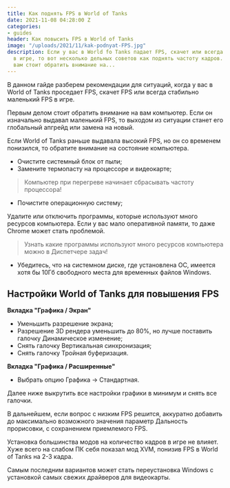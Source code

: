 ```yaml
---
title: Как поднять FPS в World of Tanks
date: 2021-11-08 04:28:00 Z
categories:
- guides
header: Как повысить FPS в World of Tanks
image: "/uploads/2021/11/kak-podnyat-FPS.jpg"
description: Если у вас в World fo Tanks падает FPS, скачет или всегда маленький FPS
  в игре, то вот несколько дельных советов как поднять частоту кадров. В первую очередь
  вам стоит обратить внимание на...
---
```


В данном гайде разберем рекомендации для ситуаций, когда у вас в World of Tanks проседает FPS, скачет FPS или всегда стабильно маленький FPS в игре.

Первым делом стоит обратить внимание на вам компьютер. Если он изначально выдавал маленький FPS, то выходом из ситуации станет его глобальный апгрейд или замена на новый.

Если World of Tanks раньше выдавала высокий FPS, но он со временем понизился, то обратите внимание на состояние компьютера.

* Очистите системный блок от пыли;
* Замените термопасту на процессоре и видеокарте;

> Компьютер при перегреве начинает сбрасывать частоту процессора!

* Почистите операционную систему;

Удалите или отключить программы, которые используют много ресурсов компьютера. Если у вас мало оперативной памяти, то даже Chrome может стать проблемой. 

> Узнать какие программы используют много ресурсов компьютера можно в Диспетчере задач!

* Убедитесь, что на системном диске, где установлена ОС, имеется хотя бы 10Гб свободного места для временных файлов Windows.

## Настройки World of Tanks для повышения FPS

**Вкладка "Графика / Экран"**

* Уменьшить разрешение экрана;
* Разрешение 3D рендера уменьшить до 80%, но лучше поставить галочку Динамическое изменение;
* Снять галочку Вертикальная синхронизация;
* Снять галочку Тройная буферизация.

**Вкладка "Графика / Расширенные"**

* Выбрать опцию Графика -> Стандартная.

Далее ниже выкрутить все настройки графики в минимум и снять все галочки.

В дальнейшем, если вопрос с низким FPS решится, аккуратно добавить до максимально возможного значения параметр Дальность прорисовки, с сохранением приемлемого FPS.

Установка большинства модов на количество кадров в игре не влияет. Хуже всего на слабом ПК себя показал мод XVM, понизив FPS в World of Tanks на 2-3 кадра.

Самым последним вариантов может стать переустановка Windows с установкой самых свежих драйверов для видеокарты.